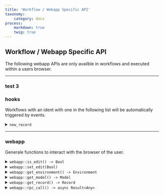 ```yaml
---
title: 'Workflow / Webapp Specific API'
taxonomy:
    category: docs
process:
    markdown: true
    twig: true
---
```


## Workflow / Webapp Specific API
The following webapp APIs are only availble in workflows and executed within a users browser.

------------------------------------------------------------------------------------------
### test 3
### hooks
Workflows with an ident with one in the following list will be automatically triggered by events. 
<details>
 <summary><code>new_record</code></summary>

##### Description
This workflow is triggered whenever the user creates a new record for a model. When this workflow does not exist or is not active, the system uses the default creation logic. The new record can be received in the normal way with `webapp::get_record() -> Record`. When this workflow is executed the model workflow is responisble to create the record within the database. Otherwise it will get lost.
##### Example
> ```rust
> /// This function should not be shown in the actionbar
> pub fn show() {
>     false
> }
> 
> /// Normal main function
> pub async fn main() {
> 	 	// get the new record over api
> 		let record = webapp::get_record()
> 		// debug print it
> 		dbg(record);
> 		// TODO: Create this record in an own service within the database
> }
> ```

</details>






------------------------------------------------------------------------------------------
### webapp
Generale functions to interact with the browser of the user.
<details>
 <summary><code>webapp::is_edit() -> Bool</code></summary>

##### Description
Returns a boolean to indicate if the user is in edit mode or not.
##### Returns
> | data type               | description                                                           |
> |-------------------------|-----------------------------------------------------------------------|
> | Bool                    | Returns true when the user is in edit mode, false if he is not |

</details>

<details>
 <summary><code>webapp::set_edit(Bool)</code></summary>

##### Description
Defines the new edit status for the user.
##### Parameters
> | parameter | data type               | description                                                           |
> |-----------|-------------------------|-----------------------------------------------------------------------|
> | 0         | Bool                    | Enable or disable the edit mode |

</details>

<details>
 <summary><code>webapp::get_environment() -> Environment</code></summary>

##### Description
Returns the actual environment the user is logged in.
##### Returns
> | data type               | description                                                           |
> |-------------------------|-----------------------------------------------------------------------|
> | Environment             | Returns the actual the environment of the user |

</details>

<details>
 <summary><code>webapp::get_model() -> Model</code></summary>

##### Description
Returns the model this workflow is started from.
##### Returns
> | data type               | description                                                           |
> |-------------------------|-----------------------------------------------------------------------|
> | Model                   | The model this workflow is called from |

</details>

<details>
 <summary><code>webapp::get_record() -> Record</code></summary>

##### Description
Returns the record this workflow is started from.
##### Returns
> | data type               | description                                                           |
> |-------------------------|-----------------------------------------------------------------------|
> | Record                  | The record this workflow is called from |

</details>

<details>
 <summary><code>webapp::rpc_call() -> async Result&lt;Any&gt;</code></summary>

##### Description
Calls a service for this record on the server. Returns the response from the server, which can be either
a any kind of a value or an error string. This is an async fuunction which need to be awaited.
##### Parameters
> | parameter | data type               | description                                                           |
> |-----------|-------------------------|-----------------------------------------------------------------------|
> | 0         | String                  | The ident/name of the service which should be called |
> | 1         | Any                     | A value which should be send to the service - () for none |
##### Returns
> | data type               | description                                                           |
> |-------------------------|-----------------------------------------------------------------------|
> | async Result&lt;Any&gt; | The answer from the executed service |

</details>